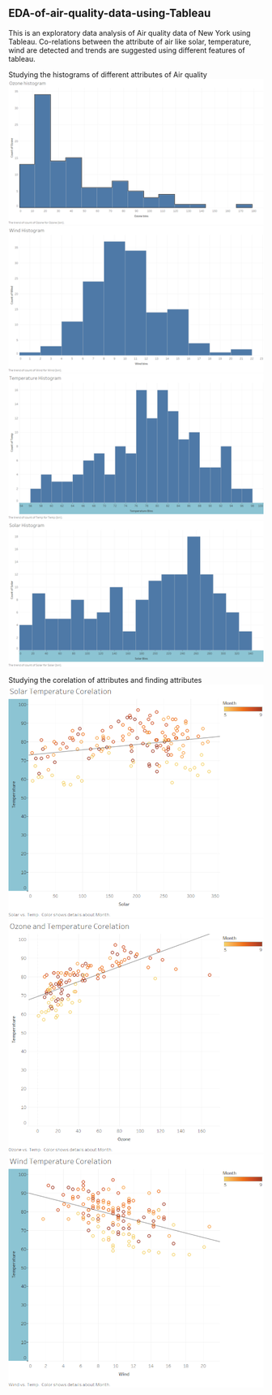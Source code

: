 ## EDA-of-air-quality-data-using-Tableau
This is an exploratory data analysis of Air quality data of New York using Tableau. Co-relations between the attribute of air like solar, temperature, wind are detected and trends are suggested using different features of tableau. 

Studying the histograms of different attributes of Air quality
<br>
![alt text](images/Ozone.png)
<br>
![alt text](images/Wind.png)
<br>
![alt text](images/Temp.png)
<br>
![alt text](images/Solar.png)
<br>

Studying the corelation of attributes and finding attributes
![alt text](images/Solar-Temperature-Corelation.png)
<br>
![alt text](images/Ozone-and-Temperature-Corelation.png)
<br>
![alt text](images/Wind-Temperature-Corelation.png)
<br>
